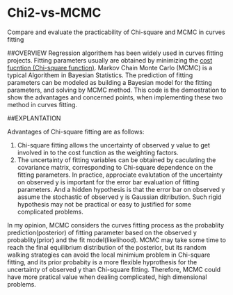 # Chi2-vs-MCMC
Compare and evaluate the practicability of Chi-square and MCMC in curves fitting

##OVERVIEW
Regression algorithem has been widely used in curves fitting projects.
Fitting parameters usually are obtained by minimizing the [cost fucntion (Chi-square function)](https://en.wikipedia.org/wiki/Goodness_of_fit).
Markov Chain Monte Carlo (MCMC) is a typical Algorithem in Bayesian Statistics. The prediction of fitting parameters can be modeled as  building a Bayesian model for the fitting parameters, and solving by MCMC method. This code is the demostration to show the advantages and
concerned points, when implementing these two method in curves fitting.

##EXPLANTATION

Advantages of Chi-square fitting are as follows:
1. Chi-square fitting allows the uncertainty of observed y value to get involved in to the cost function as the weighting factors. 
2. The uncertainty of fitting variables can be obtained by caculating the covariance matrix, corresponding to Chi-square dependence on the fitting parameters.
In practice, approciate evalutation of the uncertainty on observed y is important for the error bar evaluation of fitting parameters. And a hidden hypothesis is that the error bar on observed y assume the stochastic of observed y is Gaussian ditribution. Such rigid hypothesis may not be practical or easy to justified for some complicated problems.

In my opinion, MCMC considers the curves fitting process as the probablity prediction(posterior) of fitting parameter based on the observed y probablity(prior) and the fit model(likelihood). MCMC may take some time to reach the final equilibrium distribution of the posterior, but its random walking strategies can avoid the local minimium problem in Chi-square fitting, and its prior probabity is a more flexible hyprothesis for the uncertainty of observed y than Chi-square fitting. Therefore, MCMC could have more pratical value when dealing complicated, high dimensional problems.
